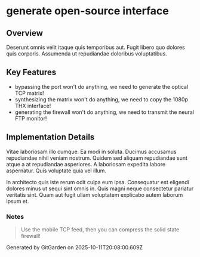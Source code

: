 # generate open-source interface

## Overview
Deserunt omnis velit itaque quis temporibus aut. Fugit libero quo dolores quis corporis. Assumenda ut repudiandae doloribus voluptatibus.

## Key Features
- bypassing the port won't do anything, we need to generate the optical TCP matrix!
- synthesizing the matrix won't do anything, we need to copy the 1080p THX interface!
- generating the firewall won't do anything, we need to transmit the neural FTP monitor!

## Implementation Details
Vitae laboriosam illo cumque. Ea modi in soluta. Ducimus accusamus repudiandae nihil veniam nostrum. Quidem sed aliquam repudiandae sunt atque a at repudiandae asperiores. A laboriosam expedita labore aspernatur. Quis voluptate quia vel illum.
 In architecto quis iste rerum odit culpa eum ipsa. Consequatur est eligendi dolores minus ut sequi sint omnis in. Quis magni neque consectetur pariatur veritatis sint. Quam aut fugit ullam voluptatem explicabo autem laborum ipsum et.

### Notes
> Use the mobile TCP feed, then you can compress the solid state firewall!

Generated by GitGarden on 2025-10-11T20:08:00.609Z